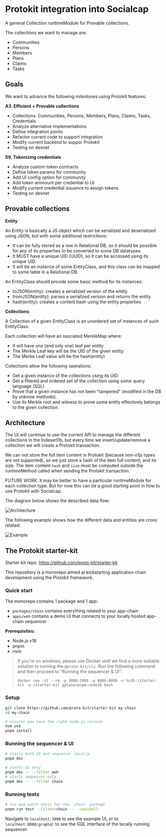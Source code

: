 # Protokit integration into Socialcap

A general Collection runtimeModule for Provable collections.

The collections we want to manage are:

 - Communities
 - Persons
 - Members
 - Plans
 - Claims 
 - Tasks

## Goals 

We want to advance the following milestones using Protokit features:

**A3. Efficient + Provable collections** 

- Collections: Communities, Persons, Members, Plans, Claims, Tasks, Credentials
- Analyze alternative implementations         
- Define integration points         
- Refactor current code to support integration           
- Modify current backend to suppor Protokit         
- Testing on devnet

**S9. Tokenizing credentials**         

- Analyze custom token contracts         
- Define token params for community         
- Add UI config option for community         
- Add token ammount per credential to UI         
- Modify current credential issuance to assign tokens           
- Testing on devnet   

## Provable collections

**Entity**

An Entity is basically a JS object which can be serialized and deserialized using JSON, but with some additional restrictions:

- It can be fully stored as a row in Relational DB, so it should be possible for any of its properties to be converted to some DB datatypes.
- It MUST have a unique UID (UUID), so it can be accessed using its unique UID.
- It will be an instance of some EntityClass, and this class can be mapped to some table in a Relational DB. 

An EntityClass should provide some basic method for its instances: 

- toJSON(entity): creates a serialized version of the entity
- fromJSON(entity): parses a serialized version and returns the entity
- hash(entity): creates a content hash using the entity properties

**Collections**:

A Collection of a given EntityClass is an unordered set of instances of such EntityClass.

Each collection will have an ssociated MerkleMap where:

- It will have one (and only one) leaf per entity
- The Merkle Leaf key will be the UID of the given entity
- The Merke Leaf value will be the hash(entity)

Collections allow the following operations:

- Get a given instance of the collections using its UID.
- Get a filtered and ordered set of the collection using some query language (SQL)
- Prove that a given instance has not been "tampered" (modified in the DB by unknow methods).
- Use its Merkle root and witness to prove some entity effectively belongs to the given collection.

## Architecture

The UI will continue to use the current API to manage the different collections in the IndexerDb, but every time we insert/update/remove a collection we will create a Protokit transaction.

We can not store the full item content in Protokit (because non-o1js
types are not supported), so we just store a hash of the item full content,
and its size. The item content `hash` and `size` must be computed outside the runtimeMethod called when sending the Protokit transaction.

FUTURE WORK: It may be better to have a particular runtimeModule
for each collection type. But for now this can be a good starting point 
in how to use Protokit with Socialcap.

The diagram below shows the described data flow:

![Architecture](/home/mzito/dev/socialcap/collections/docs/Architecture.png)



The following example shows how the different data and entities are cross related:

![Example](/home/mzito/dev/socialcap/collections/docs/Example.png)



## The Protokit starter-kit

Starter-kit repo: https://github.com/proto-kit/starter-kit

This repository is a monorepo aimed at kickstarting application chain development using the Protokit framework.

### Quick start

The monorepo contains 1 package and 1 app:

- `packages/chain` contains everything related to your app-chain
- `apps/web` contains a demo UI that connects to your locally hosted app-chain sequencer

**Prerequisites:**

- Node.js v18
- pnpm
- nvm

> If you're on windows, please use Docker until we find a more suitable solution to running the `@proto-kit/cli`. 
> Run the following command and then proceed to "Running the sequencer & UI":
>
> `docker run -it --rm -p 3000:3000 -p 8080:8080 -v %cd%:/starter-kit -w /starter-kit gplane/pnpm:node18 bash`


### Setup

```zsh
git clone https://github.com/proto-kit/starter-kit my-chain
cd my-chain

# ensures you have the right node.js version
nvm use
pnpm install
```

### Running the sequencer & UI

```zsh
# starts both UI and sequencer locally
pnpm dev

# starts UI only
pnpm dev -- --filter web
# starts sequencer only
pnpm dev -- --filter chain
```

### Running tests
```zsh
# run and watch tests for the `chain` package
pnpm run test --filter=chain -- --watchAll
```

Navigate to `localhost:3000` to see the example UI, or to `localhost:8080/graphql` to see the GQL interface of the locally running sequencer.
